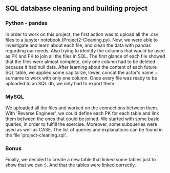 ## SQL database cleaning and building project

### Python - pandas
In order to work on this project, the first action was to upload all the .csv files to a jupyter notebook (Project2-Cleaning.py). Now, we were able to investigate and learn about each file, and clean the data with pandas regarding our needs. Also trying to identify the columns that would be used as PK and FK to join all the files in SQL.
The first glance of each file showed that the files were almost complete, only one column had to be deleted because it had null data. After learning about the content of each future SQL table, we applied some capitalize, lower, concat the actor's name + surname to work with only one column. Once every file was ready to be uploaded to an SQL db, we only had to export them. 

### MySQL
We uploaded all the files and worked on the connections between them. With 'Reverse Engineer', we could define each PK for each table and link them between the ones that could be joined. We started with some basic queries, in order to fulfill the exercise. Moreover, some subqueries were used as well as CASE. The list of queries and explanations can be found in the file 'project-cleaning.sql'.

### Bonus
Finally, we decided to create a new table that linked some tables just to show that we can :). And that the tables were linked correctly.
